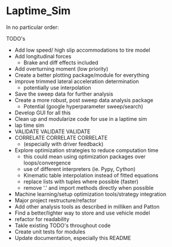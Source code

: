 # Laptime_Sim

In no particular order: 

TODO's
- Add low speed/ high slip accommodations to tire model
- Add longitudinal forces
  - Brake and diff effects included
- Add overturning moment (low priority)
- Create a better plotting package/module for everything
- improve trimmed lateral acceleration determination
  - potentially use interpolation
- Save the sweep data for further analysis
- Create a more robust, post sweep data analysis package
  - Potential (google hyperparameter sweep/search)
- Develop GUI for all this
- Clean up and modularize code for use in a laptime sim
- lap time sim
- VALIDATE VALIDATE VALIDATE
- CORRELATE CORRELATE CORRELATE 
  - (especially with driver feedback)
- Explore optimization strategies to reduce computation time
  - this could mean using optimization packages over loops/convergence
  - use of different interpreters (ie. Pypy, Cython)
  - Kinematic table interpolation instead of fitted equations
  - replace lists with tuples where possible (faster)
  - remove '.' and import methods directly when possible
- Machine learning/setup optimization tools/strategy integration
- Major project restructure/refactor
- Add other analysis tools as described in milliken and Patton 
- Find a better/lighter way to store and use vehicle model
- refactor for readability
- Takle existing TODO's throughout code
- Create unit tests for modules 
- Update documentation, especially this README